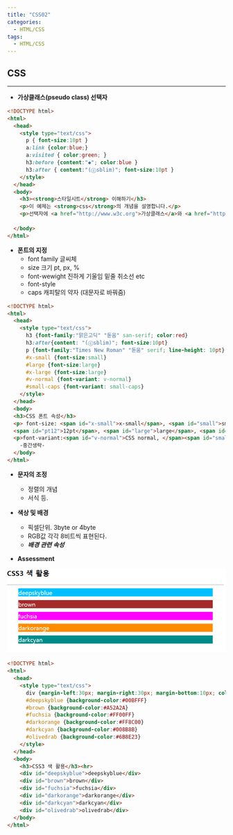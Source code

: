 ```yaml
---
title: "CSS02"
categories:
  - HTML/CSS
tags:
  - HTML/CSS
---
```



## CSS
---

* **가상클래스(pseudo class) 선택자**

```html
<!DOCTYPE html>
<html>
  <head>
    <style type="text/css">
      p { font-size:10pt }
      a:link {color:blue;}
      a:visited { color:green; }
      h3:before {content:"◆"; color:blue }
      h3:after { content:"(ⓒsblim)"; font-size:10pt }
    </style>
  </head>
  <body>
    <h3><strong>스타일시트</strong> 이해하기</h3>
    <p>이 예제는 <strong>css</strong>의 개념을 설명합니다.</p>
    <p>선택자에 <a href="http://www.w3c.org">가상클래스</a>와 <a href="http://mm.sm.ac.kr">선택자 조합</a>을 적용하여 스타일을 지정합니다.</p>

  </body>
</html>
```

* **폰트의 지정**
  - font family 글씨체
  - size 크기 pt, px, %
  - font-wewight 진하게 기울임 밑줄 취소선 etc
  - font-style
  - caps 캐피탈의 약자 (대문자로 바꿔줌)



```html
<!DOCTYPE html>
<html>
  <head>
    <style type="text/css">
      h3 {font-family:"맑은고딕" "돋움" san-serif; color:red}
      h3:after{content: "(ⓒsblim)"; font-size:10pt}
      p {font-family:"Times New Roman" "돋움" serif; line-height: 10pt}
      #x-small {font-size:small}
      #large {font-size:large}
      #x-large {font-size:large}
      #v-normal {font-variant: v-normal}
      #small-caps {font-variant: small-caps}
    </style>
  </head>
  <body>
  <h3>CSS 폰트 속성</h3>
  <p> font-size: <span id="x-small">x-small</span>, <span id="small">small</span>, <span id="medium">medium</span>,
  <span id="pt12">12pt</span>, <span id="large">large</span>, <span id="x-large">x-large</span></p>
  <p>font-variant:<span id="v-normal">CSS normal, </span><span id="small-caps">CSS small-caps, </span></p>
    -중간생략-
  </body>
</html>
```

* **문자의 조정**
  - 정렬의 개념
  - 서식 등.

* **색상 및 배경**
  - 픽셀단위. 3byte or 4byte
  - RGB값 각각 8비트씩 표현된다.
  - ***배경 관련 속성***

* **Assessment**


![](/assets/img/css/CSS1-4.png)

```html
<!DOCTYPE html>
<html>
  <head>
    <style type="text/css">
      div {margin-left:30px; margin-right:30px; margin-bottom:10px; color:white;}
      #deepskyblue {background-color:#00BFFF}
      #brown {background-color:#A52A2A}
      #fuchsia {background-color:#FF00FF}
      #darkorange {background-color:#FF8C00}
      #darkcyan {background-color:#008B8B}
      #olivedrab {background-color:#6B8E23}
    </style>
  </head>
  <body>
    <h3>CSS3 색 활용</h3><hr>
    <div id="deepskyblue">deepskyblue</div>
    <div id="brown">brown</div>
    <div id="fuchsia">fuchsia</div>
    <div id="darkorange">darkorange</div>
    <div id="darkcyan">darkcyan</div>
    <div id="olivedrab">olivedrab</div>
  </body>
</html>
```
